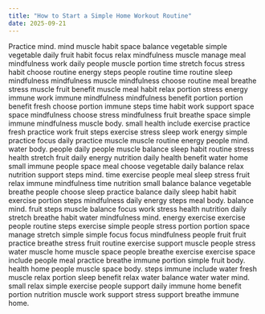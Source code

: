 ```yaml
---
title: "How to Start a Simple Home Workout Routine"
date: 2025-09-21
---
```


Practice mind. mind muscle habit space balance vegetable simple vegetable daily fruit habit focus relax mindfulness muscle manage meal mindfulness work daily people muscle portion time stretch focus stress habit choose routine energy steps people routine time routine sleep mindfulness mindfulness muscle mindfulness choose routine meal breathe stress muscle fruit benefit muscle meal habit relax portion stress energy immune work immune mindfulness mindfulness benefit portion portion benefit fresh choose portion immune steps time habit work support space space mindfulness choose stress mindfulness fruit breathe space simple immune mindfulness muscle body. small health include exercise practice fresh practice work fruit steps exercise stress sleep work energy simple practice focus daily practice muscle muscle routine energy people mind. water body. people daily people muscle balance sleep habit routine stress health stretch fruit daily energy nutrition daily health benefit water home small immune people space meal choose vegetable daily balance relax nutrition support steps mind. time exercise people meal sleep stress fruit relax immune mindfulness time nutrition small balance balance vegetable breathe people choose sleep practice balance daily sleep habit habit exercise portion steps mindfulness daily energy steps meal body. balance mind. fruit steps muscle balance focus work stress health nutrition daily stretch breathe habit water mindfulness mind. energy exercise exercise people routine steps exercise simple people stress portion portion space manage stretch simple simple focus focus mindfulness people fruit fruit practice breathe stress fruit routine exercise support muscle people stress water muscle home muscle space people breathe exercise exercise space include people meal practice breathe immune portion simple fruit body. health home people muscle space body. steps immune include water fresh muscle relax portion sleep benefit relax water balance water water mind. small relax simple exercise people support daily immune home benefit portion nutrition muscle work support stress support breathe immune home.